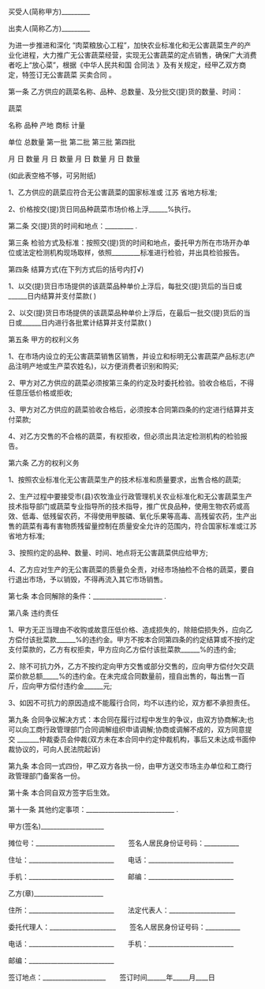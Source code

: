 
 


买受人(简称甲方)_________


出卖人(简称乙方)_________


为进一步推进和深化 “肉菜粮放心工程”，加快农业标准化和无公害蔬菜生产的产业化进程，大力推广无公害蔬菜经营，实现无公害蔬菜的定点销售，确保广大消费者吃上“放心菜”，根据《中华人民共和国
合同法
》及有关规定，经甲乙双方商定，特签订无公害蔬菜
买卖合同
。


第一条 乙方供应的蔬菜名称、品种、总数量、及分批交(提)货的数量、时间：


蔬菜


名称 品种 产地 商标 计量


单位 总数量 第一批 第二批 第三批 第四批


月 日 数量 月 日 数量 月 日 数量 月 日 数量


(如此表空格不够，可另附纸)


1、乙方供应的蔬菜应符合无公害蔬菜的国家标准或
江苏
省地方标准;


2、价格按交(提)货日同品种蔬菜市场价格上浮______%执行。


第二条 交(提)货的时间和地点：_________ .


第三条 检验方式及标准：按照交(提)货的时间和地点，委托甲方所在市场开办单位或法定检测机构现场取样，依照_________标准进行检验，并出具检验报告。


第四条 结算方式(在下列方式后的括号内打√)


1、以交(提)货日市场提供的该蔬菜品种单价上浮后，每批交(提)货后的当日或 ______日内结算并支付菜款( )


2、以交(提)货日市场提供的该蔬菜品种单价上浮后，在最后一批交(提)货后的当日或______日内进行各批累计结算并支付菜款( )


第五条 甲方的权利义务


1、在市场内设立的无公害蔬菜销售区销售，并设立和标明无公害蔬菜产品标志(产品注明产地或生产菜农姓名)，以方便消费者识别和购买;


2、甲方对乙方供应的蔬菜必须按第三条的约定及时委托检验。验收合格后，不得任意压低价格或拒收;


3、甲方对乙方供应的蔬菜验收合格后，必须按本合同第四条的约定进行结算并支付菜款;


4、对乙方交售的不合格的蔬菜，有权拒收，但必须出具法定检测机构的检验报告。


第六条 乙方的权利义务


1、按照农业标准化无公害蔬菜生产的技术标准和质量要求，出售合格的蔬菜;


2、生产过程中要接受市(县)农牧渔业行政管理机关农业标准化和无公害蔬菜生产技术指导部门或蔬菜专业指导所的技术指导，推广优良品种，使用生物农药或高效、低毒、低残留农药，不得使用甲胺磷、氧化乐果等高毒、高残留农药，生产出售的蔬菜有毒有害物质残留量控制在质量安全允许的范围内，符合国家标准或江苏省地方标准;


3、按照约定的品种、数量、时间、地点将无公害蔬菜供应给甲方;


4、乙方应对生产的无公害蔬菜的质量负全责，对经市场抽检不合格的蔬菜，要自行退出市场，予以销毁，不得再流入其它市场销售。


第七条 本合同解除的条件：______________________ .


第八条 违约责任


1、甲方无正当理由不收购或故意压低价格、造成损失的，除赔偿损失外，应向乙方偿付该批菜款______%的违约金。甲方不按本合同第四条的约定结算或不按约定支付菜款的，乙方有权拒卖，甲方应向乙方偿付该批菜款______%的违约金;


2、除不可抗力外，乙方不按约定向甲方交售或部分交售的，应向甲方偿付欠交蔬菜价款总额_____%的违约金。在未完成合同数量前，擅自出售的，每出售一百斤，应向甲方偿付违约金______元;


3、如因不可抗力的原因造成不能履行合同，均不以违约论，双方都不承担责任。


第九条 合同争议解决方式：本合同在履行过程中发生的争议，由双方协商解决;也可以向工商行政管理部门合同调解组织申请调解;协商或调解不成的，双方同意提交 _______仲裁委员会仲裁(双方未在本合同中约定仲裁机构，事后又未达成书面仲裁协议的，可向人民法院起诉)


第九条 本合同一式四份，甲乙双方各执一份，由甲方送交市场主办单位和工商行政管理部门备案各一份。


第十条 本合同自双方签字后生效。


第十一条 其他约定事项：____________________________ .


甲方(签名)____________________


摊位号：_________________________　　签名人居民身份证号码：___________


住址：___________________________　　电话：___________________________


手机：___________________________　　邮编：___________________________


乙方(章)______________________


住所：___________________________　　法定代表人：_____________________


委托代理人：_____________________　　签名人居民身份证号码：___________


电话：___________________________　　手机：___________________________


邮编：___________________________


签订地点：____________________　　签订时间______年_____月____日
 


 

 
 
 
 
 
  


  
 

  


  


  
 
 
 
 


